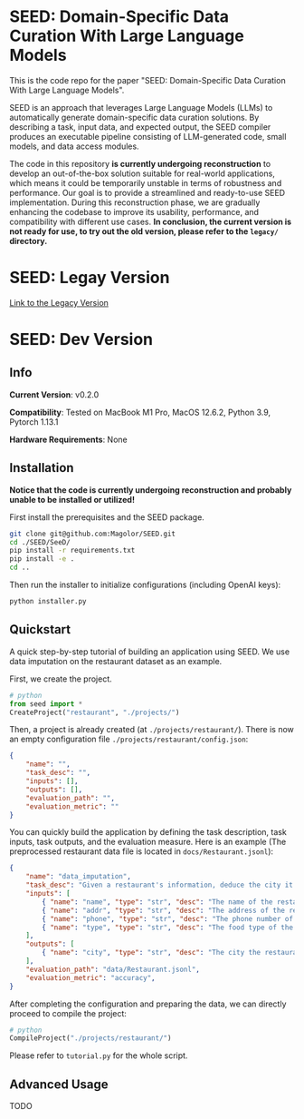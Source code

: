 # SEED: Domain-Specific Data Curation With Large Language Models

This is the code repo for the paper "SEED: Domain-Specific Data Curation With Large Language Models".

SEED is an approach that leverages Large Language Models (LLMs) to automatically generate domain-specific data curation solutions. By describing a task, input data, and expected output, the SEED compiler produces an executable pipeline consisting of LLM-generated code, small models, and data access modules.

The code in this repository **is currently undergoing reconstruction** to develop an out-of-the-box solution suitable for real-world applications, which means it could be temporarily unstable in terms of robustness and performance. Our goal is to provide a streamlined and ready-to-use SEED implementation. During this reconstruction phase, we are gradually enhancing the codebase to improve its usability, performance, and compatibility with different use cases. **In conclusion, the current version is not ready for use, to try out the old version, please refer to the `legacy/` directory.**

# SEED: Legay Version

[Link to the Legacy Version](https://github.com/Magolor/SEED/tree/main/legacy/SeeD)

# SEED: Dev Version

## Info

**Current Version**: v0.2.0

**Compatibility**: Tested on MacBook M1 Pro, MacOS 12.6.2, Python 3.9, Pytorch 1.13.1

**Hardware Requirements**:  None

## Installation

**Notice that the code is currently undergoing reconstruction and probably unable to be installed or utilized!**

First install the prerequisites and the SEED package.

```bash
git clone git@github.com:Magolor/SEED.git
cd ./SEED/SeeD/
pip install -r requirements.txt
pip install -e .
cd ..
```

Then run the installer to initialize configurations (including OpenAI keys):
```python
python installer.py
```

## Quickstart

A quick step-by-step tutorial of building an application using SEED. We use data imputation on the restaurant dataset as an example. 

First, we create the project.
```python
# python
from seed import *
CreateProject("restaurant", "./projects/")
```

Then, a project is already created (at `./projects/restaurant/`). There is now an empty configuration file `./projects/restaurant/config.json`:
```json
{
    "name": "",
    "task_desc": "",
    "inputs": [],
    "outputs": [],
    "evaluation_path": "",
    "evaluation_metric": ""
}
```

You can quickly build the application by defining the task description, task inputs, task outputs, and the evaluation measure. Here is an example (The preprocessed restaurant data file is located in `docs/Restaurant.jsonl`):
```json
{
    "name": "data_imputation",
    "task_desc": "Given a restaurant's information, deduce the city it is located in.",
    "inputs": [
        { "name": "name", "type": "str", "desc": "The name of the restaurant." },
        { "name": "addr", "type": "str", "desc": "The address of the restaurant." },
        { "name": "phone", "type": "str", "desc": "The phone number of the restaurant." },
        { "name": "type", "type": "str", "desc": "The food type of the restaurant." }
    ],
    "outputs": [
        { "name": "city", "type": "str", "desc": "The city the restaurant is located in." }
    ],
    "evaluation_path": "data/Restaurant.jsonl",
    "evaluation_metric": "accuracy",
}
```

After completing the configuration and preparing the data, we can directly proceed to compile the project:
```python
# python
CompileProject("./projects/restaurant/")
```

Please refer to `tutorial.py` for the whole script.

## Advanced Usage

TODO
